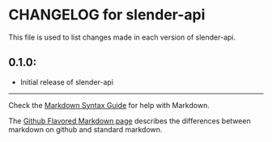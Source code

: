 # CHANGELOG for slender-api

This file is used to list changes made in each version of slender-api.

## 0.1.0:

* Initial release of slender-api

- - - 
Check the [Markdown Syntax Guide](http://daringfireball.net/projects/markdown/syntax) for help with Markdown.

The [Github Flavored Markdown page](http://github.github.com/github-flavored-markdown/) describes the differences between markdown on github and standard markdown.
